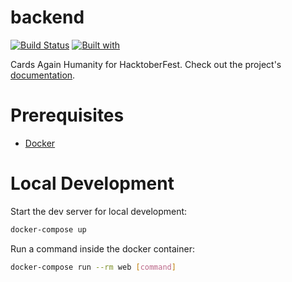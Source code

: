 # backend

[![Build Status](https://travis-ci.org/Macaotech/backend.svg?branch=master)](https://travis-ci.org/Macaotech/backend)
[![Built with](https://img.shields.io/badge/Built_with-Cookiecutter_Django_Rest-F7B633.svg)](https://github.com/agconti/cookiecutter-django-rest)

Cards Again Humanity for HacktoberFest. Check out the project's [documentation](http://Macaotech.github.io/backend/).

# Prerequisites

- [Docker](https://docs.docker.com/docker-for-mac/install/)  

# Local Development

Start the dev server for local development:
```bash
docker-compose up
```

Run a command inside the docker container:

```bash
docker-compose run --rm web [command]
```

